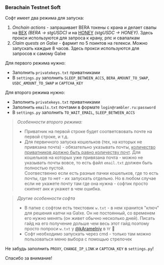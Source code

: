 ### Berachain Testnet Soft


Софт имеет два режима для запуска:
1. *Onchain actions* - запрашивает BERA токены с крана и делает свапы на [BEX](https://artio.bex.berachain.com/)
*(BERA -> stgUSDC)* и на [HONEY](https://artio.honey.berachain.com/) *(stgUSDC -> HONEY)*. Здесь прокси используются 
для запроса к крану, рпс и
свапалкам
2. *Claim quests on Galxe* - фармит по 5 поинтов на гелекси. Можно запускать каждые 8 часов. Здесь прокси используются
для запросов к самому Galxe


Для первого режима нужно:
* Заполнить `privatekeys.txt` приватниками
* В `settings.py` заполнить `SLEEP_BETWEEN_ACCS`, `BERA_AMOUNT_TO_SWAP`, `USDC_AMOUNT_TO_SWAP` и `CAPTCHA_KEY`


Для второго режима нужно:
* Заполнить `privatekeys.txt` приватниками
* Заполнить `emails.txt` почтами в формате `login@rambler.ru:password`
* В `settings.py` заполнить `TO_WAIT_EMAIL`, `SLEEP_BETWEEN_ACCS`


> *Особенности второго режима:*
> * Приватник на первой строке будет соответсвовать почте на первой строке, и т.д.
> * Для первичного запуска кошельков (тех, на которых не привязана почта) - обязательно указывать почты, <u>количество 
> приватников должно быть равно количеству почт</u>. Для кошельков на которых уже привязана почта - можно не указывать
> почты вовсе, то есть файл `email.txt` должен быть полностью пустой. \
> Соотвественно если есть разные пачки кошельков, где то есть почты, где то нет - их запускать отдельно. Но в любом 
> случае если не укажете почту там где она нужна - софтик просто скипнет акк и укажет в чем ошибка.


> *Другие особенности софта*
> * В папке с софтом есть текстовик `w.txt` - в нем хранится "ключ" для решения капчи на Galxe. Он не постоянный, 
> со временем его нужно менять (он живет обычно несколько дней). Писать гайд на его получение дольше чем весь этот гайд
> поэтому просто попроси `w.txt` у [@kAramelniy](https://t.me/kAramelniy) в тг 🥰
> * Софт необходимо запускать через cmd - только там можно пользоваться меню выбора с помощью стрелочек 


Не забудь заполнить `PROXY`, `CHANGE_IP_LINK` и `CAPTCHA_KEY` в `settings.py`!

Спасибо за внимание!
